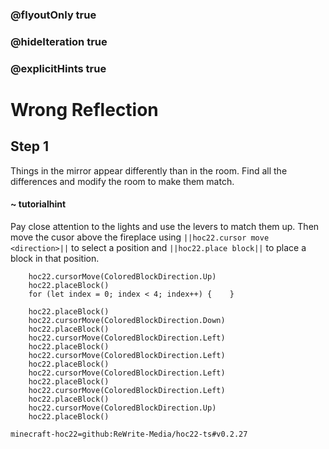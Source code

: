 ### @flyoutOnly true
### @hideIteration true
### @explicitHints true


# Wrong Reflection

## Step 1
Things in the mirror appear differently than in the room. Find all the differences and modify the room to make them match.

#### ~ tutorialhint 
Pay close attention to the lights and use the levers to match them up. Then move the cusor above the fireplace using ``||hoc22.cursor move <direction>||`` to select a position and ``||hoc22.place block||`` to place a block in that position.

```ghost
    hoc22.cursorMove(ColoredBlockDirection.Up)
    hoc22.placeBlock()
    for (let index = 0; index < 4; index++) {    }

```
```template
    hoc22.placeBlock()
    hoc22.cursorMove(ColoredBlockDirection.Down)
    hoc22.placeBlock()
    hoc22.cursorMove(ColoredBlockDirection.Left)
    hoc22.placeBlock()
    hoc22.cursorMove(ColoredBlockDirection.Left)
    hoc22.placeBlock()
    hoc22.cursorMove(ColoredBlockDirection.Left)
    hoc22.placeBlock()
    hoc22.cursorMove(ColoredBlockDirection.Left)
    hoc22.placeBlock()
    hoc22.cursorMove(ColoredBlockDirection.Up)
    hoc22.placeBlock()
```

```package
minecraft-hoc22=github:ReWrite-Media/hoc22-ts#v0.2.27
```